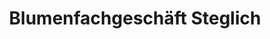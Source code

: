 ---
title: "Blumenfachgeschäft Steglich"
url: /bautzen/blumenfachgeschaeft-steglich/
shop: Blumen
---